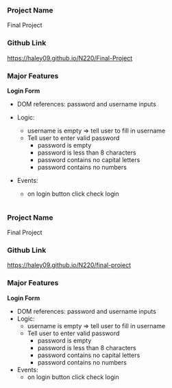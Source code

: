 ### Project Name

Final Project

### Github Link

https://haley09.github.io/N220/Final-Project

### Major Features

**Login Form**

- DOM references: password and username inputs
- Logic:
  - username is empty => tell user to fill in username
  - Tell user to enter valid password
    - password is empty
    - password is less than 8 characters
    - password contains no capital letters
    - password contains no numbers
- Events:

  - on login button click check login

  ```md

  ```

### Project Name

Final Project

### Github Link

https://haley09.github.io/N220/final-project

### Major Features

**Login Form**

- DOM references: password and username inputs
- Logic:
  - username is empty => tell user to fill in username
  - Tell user to enter valid password
    - password is empty
    - password is less than 8 characters
    - password contains no capital letters
    - password contains no numbers
- Events:
  - on login button click check login
